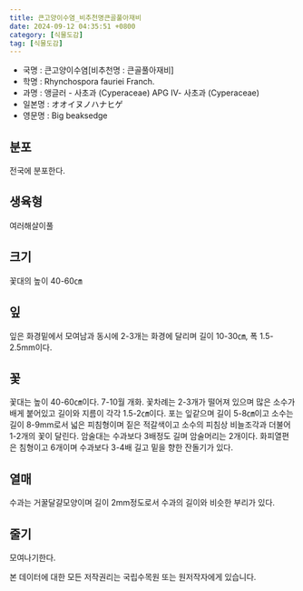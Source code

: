 ```yaml
---
title: 큰고양이수염_비추천명큰골풀아재비
date: 2024-09-12 04:35:51 +0800
category: [식물도감]
tag: [식물도감]
---
```




- 국명 : 큰고양이수염[비추천명 : 큰골풀아재비]
- 학명 : Rhynchospora fauriei Franch.
- 과명 : 앵글러 - 사초과 (Cyperaceae) APG Ⅳ- 사초과 (Cyperaceae)
- 일본명 : オオイヌノハナヒゲ
- 영문명 : Big beaksedge


## 분포
전국에 분포한다.
## 생육형
여러해살이풀
## 크기
꽃대의 높이 40-60㎝
## 잎
잎은 화경밑에서 모여남과 동시에 2-3개는 화경에 달리며 길이 10-30㎝, 폭 1.5-2.5mm이다.
## 꽃
꽃대는 높이 40-60㎝이다. 7-10월 개화. 꽃차례는 2-3개가 떨어져 있으며 많은 소수가 배게 붙어있고 길이와 지름이 각각 1.5-2㎝이다. 포는 잎같으며 길이 5-8㎝이고 소수는 길이 8-9mm로서 넓은 피침형이며 짙은 적갈색이고 소수의 피침상 비늘조각과 더불어 1-2개의 꽃이 달린다. 암술대는 수과보다 3배정도 길며 암술머리는 2개이다. 화피열편은 침형이고 6개이며 수과보다 3-4배 길고 밑을 향한 잔돌기가 있다.
## 열매
수과는 거꿀달걀모양이며 길이 2mm정도로서 수과의 길이와 비슷한 부리가 있다.
## 줄기
모여나기한다.






본 데이터에 대한 모든 저작권리는 국립수목원 또는 원저작자에게 있습니다.
